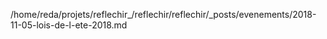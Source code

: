 /home/reda/projets/reflechir_/reflechir/reflechir/_posts/evenements/2018-11-05-lois-de-l-ete-2018.md